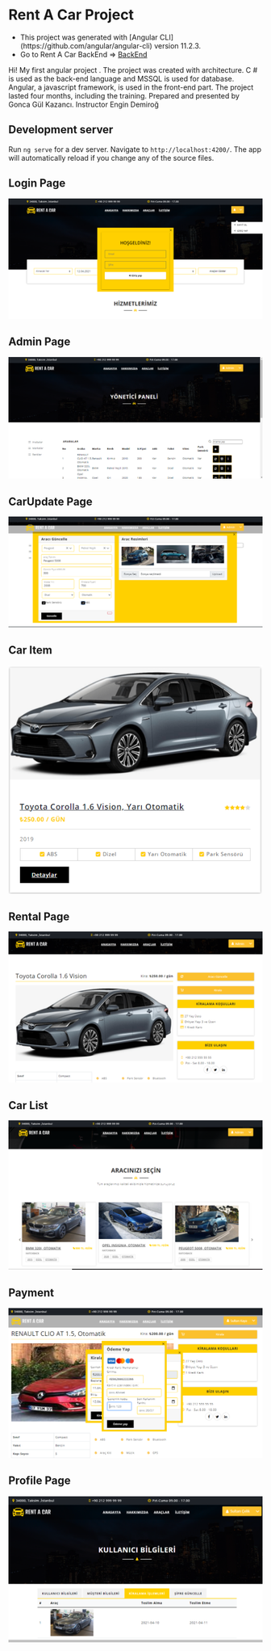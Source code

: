 # Rent A Car Project

<ul>
<li>This project was generated with [Angular CLI](https://github.com/angular/angular-cli) version 11.2.3.</li>
<li>Go to Rent A Car BackEnd =&gt; <a href="https://github.com/gnc5334/ReCapProject" title="BackEnd">BackEnd</a></li>
</ul>

Hi! My first angular project . The project was created with architecture. C # is used as the back-end language and MSSQL is used for database. Angular, a javascript framework, is used in the front-end part. The project lasted four months, including the training. Prepared and presented by Gonca Gül Kazancı. Instructor Engin Demiroğ

## Development server

Run `ng serve` for a dev server. Navigate to `http://localhost:4200/`. The app will automatically reload if you change any of the source files.



## Login Page

![alt login](https://github.com/gnc5334/RentCar-frontend/blob/master/project_images/rentacar1.png)


## Admin Page

![alt login](https://github.com/gnc5334/RentCar-frontend/blob/master/project_images/rentacar2.png)

## CarUpdate Page

![alt login](https://github.com/gnc5334/RentCar-frontend/blob/master/project_images/rentacar3.png)

## Car Item

![alt login](https://github.com/gnc5334/RentCar-frontend/blob/master/project_images/rentacar4.png)


## Rental Page

![alt login](https://github.com/gnc5334/RentCar-frontend/blob/master/project_images/rentacar5.png)


## Car List

![alt login](https://github.com/gnc5334/RentCar-frontend/blob/master/project_images/rentacar6.png)


## Payment

![alt login](https://github.com/gnc5334/RentCar-frontend/blob/master/project_images/rentacar7.png)


## Profile Page

![alt login](https://github.com/gnc5334/RentCar-frontend/blob/master/project_images/rentacar8.png)




